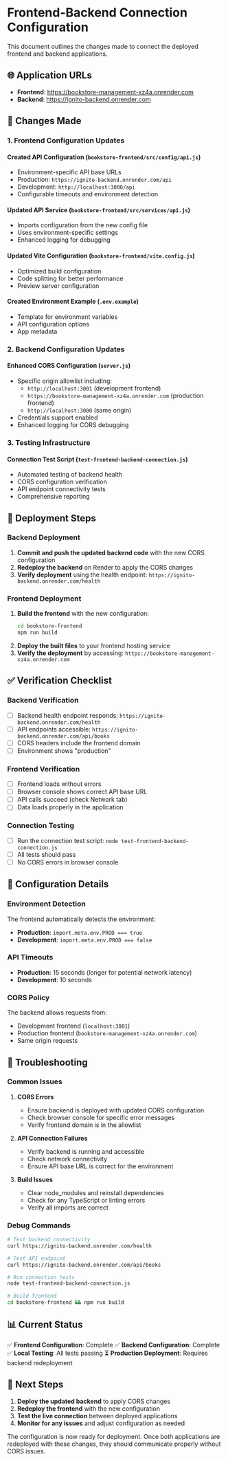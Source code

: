# Frontend-Backend Connection Configuration

This document outlines the changes made to connect the deployed frontend and backend applications.

## 🌐 Application URLs
- **Frontend**: https://bookstore-management-xz4a.onrender.com
- **Backend**: https://ignito-backend.onrender.com

## 📝 Changes Made

### 1. Frontend Configuration Updates

#### Created API Configuration (`bookstore-frontend/src/config/api.js`)
- Environment-specific API base URLs
- Production: `https://ignito-backend.onrender.com/api`
- Development: `http://localhost:3000/api`
- Configurable timeouts and environment detection

#### Updated API Service (`bookstore-frontend/src/services/api.js`)
- Imports configuration from the new config file
- Uses environment-specific settings
- Enhanced logging for debugging

#### Updated Vite Configuration (`bookstore-frontend/vite.config.js`)
- Optimized build configuration
- Code splitting for better performance
- Preview server configuration

#### Created Environment Example (`.env.example`)
- Template for environment variables
- API configuration options
- App metadata

### 2. Backend Configuration Updates

#### Enhanced CORS Configuration (`server.js`)
- Specific origin allowlist including:
  - `http://localhost:3001` (development frontend)
  - `https://bookstore-management-xz4a.onrender.com` (production frontend)
  - `http://localhost:3000` (same origin)
- Credentials support enabled
- Enhanced logging for CORS debugging

### 3. Testing Infrastructure

#### Connection Test Script (`test-frontend-backend-connection.js`)
- Automated testing of backend health
- CORS configuration verification
- API endpoint connectivity tests
- Comprehensive reporting

## 🚀 Deployment Steps

### Backend Deployment
1. **Commit and push the updated backend code** with the new CORS configuration
2. **Redeploy the backend** on Render to apply the CORS changes
3. **Verify deployment** using the health endpoint: `https://ignito-backend.onrender.com/health`

### Frontend Deployment
1. **Build the frontend** with the new configuration:
   ```bash
   cd bookstore-frontend
   npm run build
   ```
2. **Deploy the built files** to your frontend hosting service
3. **Verify the deployment** by accessing: `https://bookstore-management-xz4a.onrender.com`

## ✅ Verification Checklist

### Backend Verification
- [ ] Backend health endpoint responds: `https://ignito-backend.onrender.com/health`
- [ ] API endpoints accessible: `https://ignito-backend.onrender.com/api/books`
- [ ] CORS headers include the frontend domain
- [ ] Environment shows "production"

### Frontend Verification
- [ ] Frontend loads without errors
- [ ] Browser console shows correct API base URL
- [ ] API calls succeed (check Network tab)
- [ ] Data loads properly in the application

### Connection Testing
- [ ] Run the connection test script: `node test-frontend-backend-connection.js`
- [ ] All tests should pass
- [ ] No CORS errors in browser console

## 🔧 Configuration Details

### Environment Detection
The frontend automatically detects the environment:
- **Production**: `import.meta.env.PROD === true`
- **Development**: `import.meta.env.PROD === false`

### API Timeouts
- **Production**: 15 seconds (longer for potential network latency)
- **Development**: 10 seconds

### CORS Policy
The backend allows requests from:
- Development frontend (`localhost:3001`)
- Production frontend (`bookstore-management-xz4a.onrender.com`)
- Same origin requests

## 🐛 Troubleshooting

### Common Issues

1. **CORS Errors**
   - Ensure backend is deployed with updated CORS configuration
   - Check browser console for specific error messages
   - Verify frontend domain is in the allowlist

2. **API Connection Failures**
   - Verify backend is running and accessible
   - Check network connectivity
   - Ensure API base URL is correct for the environment

3. **Build Issues**
   - Clear node_modules and reinstall dependencies
   - Check for any TypeScript or linting errors
   - Verify all imports are correct

### Debug Commands

```bash
# Test backend connectivity
curl https://ignito-backend.onrender.com/health

# Test API endpoint
curl https://ignito-backend.onrender.com/api/books

# Run connection tests
node test-frontend-backend-connection.js

# Build frontend
cd bookstore-frontend && npm run build
```

## 📊 Current Status

✅ **Frontend Configuration**: Complete
✅ **Backend Configuration**: Complete  
✅ **Local Testing**: All tests passing
⏳ **Production Deployment**: Requires backend redeployment

## 🎯 Next Steps

1. **Deploy the updated backend** to apply CORS changes
2. **Redeploy the frontend** with the new configuration
3. **Test the live connection** between deployed applications
4. **Monitor for any issues** and adjust configuration as needed

The configuration is now ready for deployment. Once both applications are redeployed with these changes, they should communicate properly without CORS issues.
